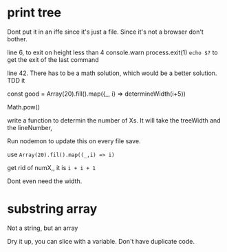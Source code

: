 # print tree
Dont put it in an iffe since it's just a file. Since it's not a browser don't bother.

line 6, to exit on height less than 4
console.warn
process.exit(1)
`echo $?` to get the exit of the last command

line 42.
There has to be a math solution, which would be a better solution.
TDD it

const good = Array(20).fill().map({_, i} => determineWidth(i+5))

Math.pow()

write a function to determin the number of Xs. It will take the treeWidth and the lineNumber,

Run nodemon to update this on every file save.

use `Array(20).fil().map((_,i) => i)`

get rid of numX,, it is `i + i + 1`

Dont even need the width.


# substring array
Not a string, but an array

Dry it up, you can slice with a variable. Don't have duplicate code.
